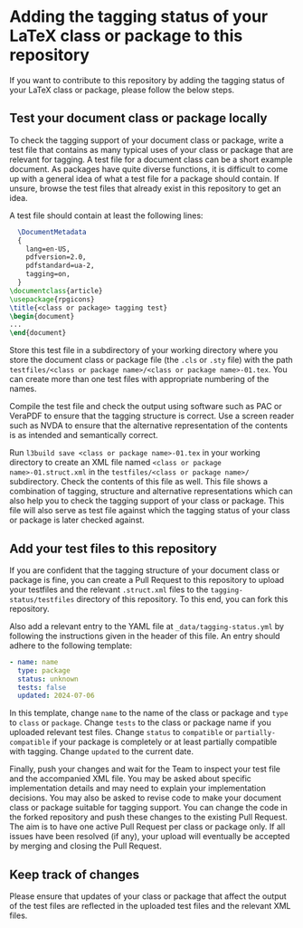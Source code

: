 # Adding the tagging status of your LaTeX class or package to this repository

If you want to contribute to this repository by adding the tagging status of your LaTeX class or package, please follow the below steps.

## Test your document class or package locally

To check the tagging support of your document class or package, write a test file that contains as many typical uses of your class or package that are relevant for tagging. A test file for a document class can be a short example document. As packages have quite diverse functions, it is difficult to come up with a general idea of what a test file for a package should contain. If unsure, browse the test files that already exist in this repository to get an idea. 

A test file should contain at least the following lines:
```tex
  \DocumentMetadata
  {
    lang=en-US,
    pdfversion=2.0,
    pdfstandard=ua-2,
    tagging=on,
  }
\documentclass{article}
\usepackage{rpgicons}
\title{<class or package> tagging test}
\begin{document}
...
\end{document}
```

Store this test file in a subdirectory of your working directory where you store the document class or package file (the `.cls` or `.sty` file) with the path `testfiles/<class or package name>/<class or package name>-01.tex`. You can create more than one test files with appropriate numbering of the names.

Compile the test file and check the output using software such as PAC or VeraPDF to ensure that the tagging structure is correct. Use a screen reader such as NVDA to ensure that the alternative representation of the contents is as intended and semantically correct.

Run `l3build save <class or package name>-01.tex` in your working directory to create an XML file named `<class or package name>-01.struct.xml` in the `testfiles/<class or package name>/` subdirectory. Check the contents of this file as well. This file shows a combination of tagging, structure and alternative representations which can also help you to check the tagging support of your class or package. This file will also serve as test file against which the tagging status of your class or package is later checked against.  

## Add your test files to this repository

If you are confident that the tagging structure of your document class or package is fine, you can create a Pull Request to this repository to upload your testfiles and the relevant `.struct.xml` files to the `tagging-status/testfiles` directory of this repository. To this end, you can fork this repository.

Also add a relevant entry to the YAML file at `_data/tagging-status.yml` by following the instructions given in the header of this file. An entry should adhere to the following template:

```yaml
- name: name
  type: package
  status: unknown
  tests: false
  updated: 2024-07-06
```
In this template, change `name` to the name of the class or package and `type` to `class` or `package`. Change `tests` to the class or package name if you uploaded relevant test files. Change `status` to `compatible` or `partially-compatible` if your package is completely or at least partially compatible with tagging. Change `updated` to the current date.

Finally, push your changes and wait for the Team to inspect your test file and the accompanied XML file. You may be asked about specific implementation details and may need to explain your implementation decisions. You may also be asked to revise code to make your document class or package suitable for tagging support. You can change the code in the forked repository and push these changes to the existing Pull Request. The aim is to have one active Pull Request per class or package only. If all issues have been resolved (if any), your upload will eventually be accepted by merging and closing the Pull Request. 

## Keep track of changes

Please ensure that updates of your class or package that affect the output of the test files are reflected in the uploaded test files and the relevant XML files.
